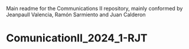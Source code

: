 Main readme for the Communications II repository, mainly conformed by Jeanpaull Valencia, Ramón Sarmiento and Juan Calderon
# ComunicationII_2024_1-RJT

